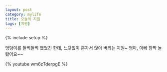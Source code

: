 ```yaml
---
layout: post
category: mylife
title: 오늘의 지원
tags: [지원]
---
```

{% include setup %}

엉덩이를 들썩들썩 했었긴 한데, 느닷없이 혼자서 앉아 버리는 지원~ 엄마, 아빠 깜짝 놀랐어요~~

{% youtube wm6zTderpgE %}
